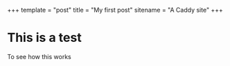 +++
template = "post"
title = "My first post"
sitename = "A Caddy site"
+++

# This is a test

To see how this works
